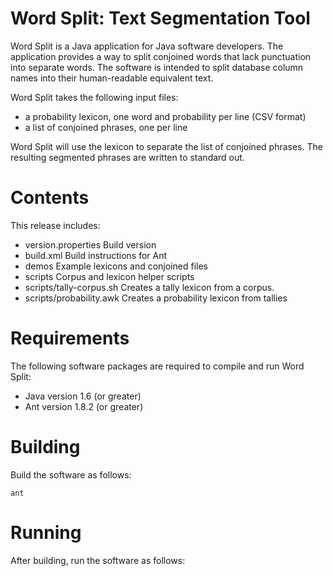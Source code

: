 # Word Split: Text Segmentation Tool

Word Split is a Java application for Java software developers. The application
provides a way to split conjoined words that lack punctuation into separate
words. The software is intended to split database column names into their
human-readable equivalent text.

Word Split takes the following input files:

  - a probability lexicon, one word and probability per line (CSV format)
  - a list of conjoined phrases, one per line

Word Split will use the lexicon to separate the list of conjoined phrases.
The resulting segmented phrases are written to standard out.

# Contents

This release includes:
 
  - version.properties         Build version
  - build.xml                  Build instructions for Ant
  - demos                      Example lexicons and conjoined files
  - scripts                    Corpus and lexicon helper scripts
  - scripts/tally-corpus.sh    Creates a tally lexicon from a corpus.
  - scripts/probability.awk    Creates a probability lexicon from tallies

# Requirements

The following software packages are required to compile and run Word Split:

  - Java version 1.6 (or greater)
  - Ant version 1.8.2 (or greater)

# Building

Build the software as follows:

    ant

# Running

After building, run the software as follows:

  